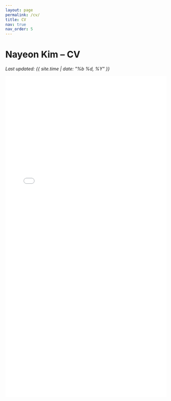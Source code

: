 ```yaml
---
layout: page
permalink: /cv/
title: CV
nav: true
nav_order: 5
---
```

<style>
  h1.post-title {
    display: none;
  }
</style>

<h1>Nayeon Kim – CV</h1>

<p><em>Last updated: {{ site.time | date: "%b %d, %Y" }}</em></p>

<iframe
  src="/assets/pdf/Nayeon_Kim_CV_250724.pdf#toolbar=0&navpanes=0&view=FitH"
  width="100%"
  height="1000px"
  style="border: none;"
></iframe>
